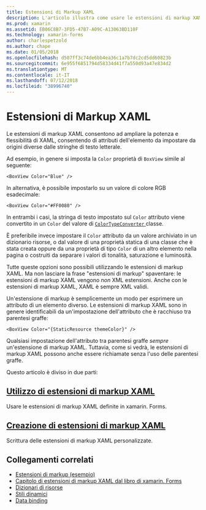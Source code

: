 ```yaml
---
title: Estensioni di Markup XAML
description: L'articolo illustra come usare le estensioni di markup XAML di xamarin. Forms per estendere la potenza e flessibilità di XAML, consentendo di attributi dell'elemento da impostare da origini diverse dalle stringhe di testo letterale.
ms.prod: xamarin
ms.assetid: EB06C8B7-3FD5-47B7-A09C-A13063BD110F
ms.technology: xamarin-forms
author: charlespetzold
ms.author: chape
ms.date: 01/05/2018
ms.openlocfilehash: d507ff3c74de6bb4ea36c1a7b7dc2cd5dd60823b
ms.sourcegitcommit: 6e955f6851794d58334d41f7a550d93a47e834d2
ms.translationtype: MT
ms.contentlocale: it-IT
ms.lasthandoff: 07/12/2018
ms.locfileid: "38996740"
---
```

# <a name="xaml-markup-extensions"></a>Estensioni di Markup XAML

Le estensioni di markup XAML consentono ad ampliare la potenza e flessibilità di XAML, consentendo di attributi dell'elemento da impostare da origini diverse dalle stringhe di testo letterale.

Ad esempio, in genere si imposta la `Color` proprietà di `BoxView` simile al seguente:

```xaml
<BoxView Color="Blue" />
```

In alternativa, è possibile impostarlo su un valore di colore RGB esadecimale:

```xaml
<BoxView Color="#FF0080" />
```

In entrambi i casi, la stringa di testo impostato sul `Color` attributo viene convertito in un `Color` del valore di [ `ColorTypeConverter` ](xref:Xamarin.Forms.ColorTypeConverter) classe.

È preferibile invece impostare il `Color` attributo da un valore archiviato in un dizionario risorse, o dal valore di una proprietà statica di una classe che è stata creata oppure da una proprietà di tipo `Color` di un altro elemento nella pagina o costruiti da separare i valori di tonalità, saturazione e luminosità.

Tutte queste opzioni sono possibili utilizzando le estensioni di markup XAML. Ma non lasciare la frase "estensioni di markup" spaventare: le estensioni di markup XAML vengono *non* XML estensioni. Anche con le estensioni di markup XAML, XAML è sempre XML validi.

Un'estensione di markup è semplicemente un modo per esprimere un attributo di un elemento diverso. Le estensioni di markup XAML sono in genere identificabili da un'impostazione dell'attributo che è racchiuso tra parentesi graffe:

```xaml
<BoxView Color="{StaticResource themeColor}" />
```

Qualsiasi impostazione dell'attributo tra parentesi graffe *sempre* un'estensione di markup XAML. Tuttavia, come si vedrà, le estensioni di markup XAML possono anche essere richiamate senza l'uso delle parentesi graffe.

Questo articolo è diviso in due parti:

## <a name="consuming-xaml-markup-extensionsconsumingmd"></a>[Utilizzo di estensioni di markup XAML](consuming.md)  

Usare le estensioni di markup XAML definite in xamarin. Forms.

## <a name="creating-xaml-markup-extensionscreatingmd"></a>[Creazione di estensioni di markup XAML](creating.md)

Scrittura delle estensioni di markup XAML personalizzate.



## <a name="related-links"></a>Collegamenti correlati

- [Estensioni di markup (esempio)](https://developer.xamarin.com/samples/xamarin-forms/XAML/MarkupExtensions/)
- [Capitolo di estensioni di markup XAML dal libro di xamarin. Forms](~/xamarin-forms/creating-mobile-apps-xamarin-forms/summaries/chapter10.md)
- [Dizionari di risorse](~/xamarin-forms/xaml/resource-dictionaries.md)
- [Stili dinamici](~/xamarin-forms/user-interface/styles/dynamic.md)
- [Data binding](~/xamarin-forms/app-fundamentals/data-binding/index.md)
